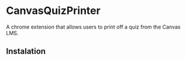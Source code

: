 # CanvasQuizPrinter
A chrome extension that allows users to print off a quiz from the Canvas LMS. 

## Instalation 
